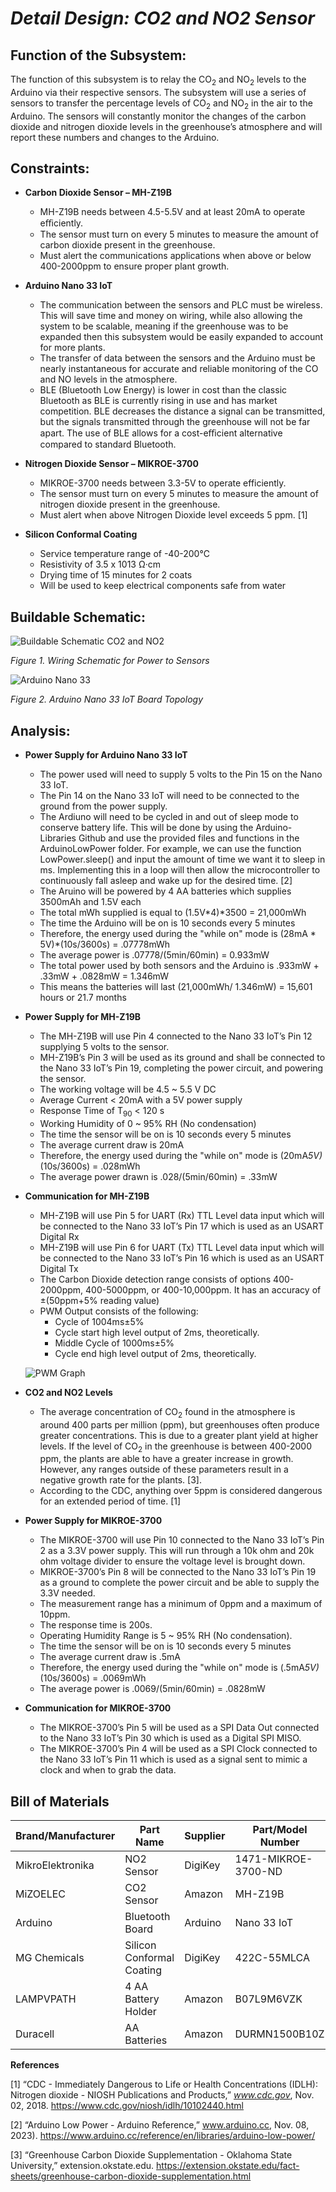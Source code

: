 <a name="br1"></a> 

# *Detail Design: CO2 and NO2 Sensor*

## **Function of the Subsystem:**

  The function of this subsystem is to relay the CO<sub>2</sub> and NO<sub>2</sub> levels to the Arduino via their respective sensors. The subsystem will use a series of sensors to transfer the percentage levels of CO<sub>2</sub> and NO<sub>2</sub> in the air to the Arduino. The sensors will constantly monitor the changes of the carbon dioxide and nitrogen dioxide levels in the greenhouse’s atmosphere and will report these numbers and changes to the Arduino.

## **Constraints:**

- **Carbon Dioxide Sensor – MH-Z19B**
  - MH-Z19B needs between 4.5-5.5V and at least 20mA to operate eﬃciently.
  - The sensor must turn on every 5 minutes to measure the amount of carbon
    dioxide present in the greenhouse.
  - Must alert the communications applications when above or below 400-2000ppm to ensure proper plant growth.

- **Arduino Nano 33 IoT**
  - The communication between the sensors and PLC must be wireless. This will save time and money on wiring, while also allowing the system to be scalable, meaning if the greenhouse was to be expanded then this subsystem would be easily expanded to account for more plants.
  - The transfer of data between the sensors and the Arduino must be nearly instantaneous for accurate and reliable monitoring of the CO and NO levels in the atmosphere.
  - BLE (Bluetooth Low Energy) is lower in cost than the classic Bluetooth as BLE is currently rising in use and has market competition. BLE decreases the distance a signal can be transmitted, but the signals transmitted through the greenhouse will not be far apart. The use of BLE allows for a cost-eﬃcient alternative compared to standard Bluetooth.


- **Nitrogen Dioxide Sensor – MIKROE-3700**
  - MIKROE-3700 needs between 3.3-5V to operate efficiently.
  - The sensor must turn on every 5 minutes to measure the amount of nitrogen dioxide present in the greenhouse.
  - Must alert when above Nitrogen Dioxide level exceeds 5 ppm. [1]

- **Silicon Conformal Coating**
  - Service temperature range of -40-200℃
  - Resistivity of 3.5 x 1013 Ω·cm
  - Drying time of 15 minutes for 2 coats
  - Will be used to keep electrical components safe from water

## **Buildable Schematic:**

![Buildable Schematic CO2 and NO2](https://github.com/RealityHertz/Greenhouse-Project/blob/main/Documentation/Images/CADDrawingNitrogenSubsystem.jpg)

*Figure 1. Wiring Schematic for Power to Sensors*

![Arduino Nano 33](https://github.com/RealityHertz/Greenhouse-Project/blob/main/Documentation/Images/ArduinoNano33.png)

*Figure 2. Arduino Nano 33 IoT Board Topology*

## **Analysis:**

- **Power Supply for Arduino Nano 33 IoT**
  - The power used will need to supply 5 volts to the Pin 15 on the Nano 33 IoT.
  - The Pin 14 on the Nano 33 IoT will need to be connected to the ground from the power supply.
  - The Ardiuno will need to be cycled in and out of sleep mode to conserve battery life. This will be done by using the Arduino-Libraries Github and use the provided files and functions in the ArduinoLowPower folder. For example, we can use the function LowPower.sleep() and input the amount of time we want it to sleep in ms. Implementing this in a loop will then allow the microcontroller to continuously fall asleep and wake up for the desired time. [2]
  - The Aruino will be powered by 4 AA batteries which supplies 3500mAh and 1.5V each
  - The total mWh supplied is equal to (1.5V*4)*3500 = 21,000mWh
  - The time the Arduino will be on is 10 seconds every 5 minutes
  - Therefore, the energy used during the "while on" mode is (28mA * 5V)*(10s/3600s) = .07778mWh
  - The average power is .07778/(5min/60min) = 0.933mW
  - The total power used by both sensors and the Arduino is .933mW + .33mW + .0828mW = 1.346mW
  - This means the batteries will last (21,000mWh/ 1.346mW) = 15,601 hours or 21.7 months

- **Power Supply for MH-Z19B**
  - The MH-Z19B will use Pin 4 connected to the Nano 33 IoT’s Pin 12 supplying 5 volts to the sensor.
  - MH-Z19B’s Pin 3 will be used as its ground and shall be connected to the Nano 33 IoT’s Pin 19, completing the power circuit, and powering the sensor.
  - The working voltage will be 4.5 ~ 5.5 V DC
  - Average Current < 20mA with a 5V power supply
  - Response Time of T<sub>90</sub> < 120 s
  - Working Humidity of 0 ~ 95% RH (No condensation)
  - The time the sensor will be on is 10 seconds every 5 minutes
  - The average current draw is 20mA
  - Therefore, the energy used during the "while on" mode is (20mA*5V)*(10s/3600s) = .028mWh
  - The average power drawn is .028/(5min/60min) = .33mW

- **Communication for MH-Z19B**
  - MH-Z19B will use Pin 5 for UART (Rx) TTL Level data input which will be connected to the Nano 33 IoT’s Pin 17 which is used as an USART Digital Rx
  - MH-Z19B will use Pin 6 for UART (Tx) TTL Level data input which will be connected to the Nano 33 IoT’s Pin 16 which is used as an USART Digital Tx
  - The Carbon Dioxide detection range consists of options 400-2000ppm, 400-5000ppm, or 400-10,000ppm. It has an accuracy of ±(50ppm+5% reading value)
  - PWM Output consists of the following:
    - Cycle of 1004ms±5%
    - Cycle start high level output of 2ms, theoretically.
    - Middle Cycle of 1000ms±5%
    - Cycle end high level output of 2ms, theoretically.

  ![PWM Graph](https://github.com/RealityHertz/Greenhouse-Project/blob/main/Documentation/Images/PPM.png)

- **CO2 and NO2 Levels**
  - The average concentration of CO<sub>2</sub> found in the atmosphere is around 400 parts per million (ppm), but greenhouses often produce greater concentrations. This is due to a greater plant yield at higher levels. If the level of CO<sub>2</sub> in the greenhouse is between 400-2000 ppm, the plants are able to have a greater increase in growth. However, any ranges outside of these parameters result in a negative growth rate for the plants. [3].
  - According to the CDC, anything over 5ppm is considered dangerous for an extended period of time. [1]

- **Power Supply for MIKROE-3700**
  - The MIKROE-3700 will use Pin 10 connected to the Nano 33 IoT’s Pin 2 as a 3.3V power supply. This will run through a 10k ohm and 20k ohm voltage divider to ensure the voltage level is brought down.
  - MIKROE-3700’s Pin 8 will be connected to the Nano 33 IoT’s Pin 19 as a ground to complete the power circuit and be able to supply the 3.3V needed.
  - The measurement range has a minimum of 0ppm and a maximum of 10ppm.
  - The response time is 200s.
  - Operating Humidity Range is 5 ~ 95% RH (No condensation).
  - The time the sensor will be on is 10 seconds every 5 minutes
  - The average current draw is .5mA
  - Therefore, the energy used during the "while on" mode is (.5mA*5V)*(10s/3600s) = .0069mWh
  - The average power is .0069/(5min/60min) = .0828mW

- **Communication for MIKROE-3700**
  - The MIKROE-3700’s Pin 5 will be used as a SPI Data Out connected to the Nano 33 IoT’s Pin 30 which is used as a Digital SPI MISO.
  - The MIKROE-3700’s Pin 4 will be used as a SPI Clock connected to the Nano 33 IoT’s Pin 11 which is used as a signal sent to mimic a clock and when to grab the data.

## **Bill of Materials**
|Brand/Manufacturer|Part Name|Supplier|Part/Model Number|Quantity|Individual Price|Total|
|----|-----------|-----------|------------|--------|----------------|-----|
|MikroElektronika|NO2 Sensor|DigiKey|1471-MIKROE-3700-ND|1|$39.00|$39.00|
|MiZOELEC|CO2 Sensor|Amazon|MH-Z19B|1|$35.00|$35.00|
|Arduino|Bluetooth Board|Arduino|Nano 33 IoT|1|$25.50|$25.50|
|MG Chemicals|Silicon Conformal Coating|DigiKey|422C-55MLCA|1|$23.94|$23.94|
|LAMPVPATH|4 AA Battery Holder|Amazon|B07L9M6VZK|1|$7.49|$7.49|
|Duracell|AA Batteries|Amazon|DURMN1500B10Z|1|$8.79|$8.79|

**References**


[1] “CDC - Immediately Dangerous to Life or Health Concentrations (IDLH): Nitrogen
dioxide - NIOSH Publications and Products,” *www.cdc.gov*, Nov. 02, 2018.
<https://www.cdc.gov/niosh/idlh/10102440.html>

[2] “Arduino Low Power - Arduino Reference,” www.arduino.cc, Nov. 08, 2023).
‌<https://www.arduino.cc/reference/en/libraries/arduino-low-power/>

[3] “Greenhouse Carbon Dioxide Supplementation - Oklahoma State University,” extension.okstate.edu. 
<https://extension.okstate.edu/fact-sheets/greenhouse-carbon-dioxide-supplementation.html>


